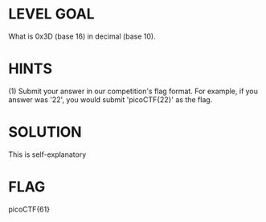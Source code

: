 # LEVEL GOAL

What is 0x3D (base 16) in decimal (base 10).

# HINTS

(1) Submit your answer in our competition's flag format. For example, if you answer was '22', you would submit 'picoCTF{22}' as the flag.

# SOLUTION

This is self-explanatory

# FLAG

picoCTF{61}
